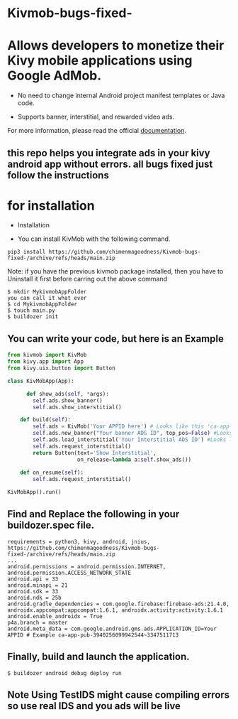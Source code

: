 # Kivmob-bugs-fixed-
# Allows developers to monetize their Kivy mobile applications using Google AdMob.
  * No need to change internal Android project manifest templates or Java code.
  + Supports banner, interstitial, and rewarded video ads.

For more information, please read the official [documentation](http://kivmob.com/).
## this repo helps you integrate ads in your kivy android app without errors. all bugs fixed just follow the instructions

# for installation 

- Installation

* You can install KivMob with the following command.
```
pip3 install https://github.com/chimenmagoodness/Kivmob-bugs-fixed-/archive/refs/heads/main.zip

```
Note: if you have the previous kivmob package installed, then you have to Uninstall it first before carring out the above command

```
$ mkdir MykivmobAppFolder
you can call it what ever
$ cd MykivmobAppFolder
$ touch main.py
$ buildozer init
```
## You can write your code, but here is an Example
```py
from kivmob import KivMob
from kivy.app import App
from kivy.uix.button import Button

class KivMobApp(App):

      def show_ads(self, *args):
        self.ads.show_banner()
        self.ads.show_interstitial()

    def build(self):
        self.ads = KivMob('Your APPID here') # Looks like this 'ca-app-pub-4268254501946298~4518311108'
        self.ads.new_banner("Your banner ADS ID", top_pos=False) #Looks like this ca-app-pub-4268254501646298/4026871184 you can set the top_pos to True or False
        self.ads.load_interstitial('Your Interstitial ADS ID') #Looks like this ca-app-pub-4268254501946298/8517487982
        self.ads.request_interstitial()
        return Button(text='Show Interstitial',
                      on_release=lambda a:self.show_ads())
                      
    def on_resume(self):
        self.ads.request_interstitial()

KivMobApp().run()
```

## Find and Replace the following in your buildozer.spec file.

```
requirements = python3, kivy, android, jnius, https://github.com/chimenmagoodness/Kivmob-bugs-fixed-/archive/refs/heads/main.zip
...
android.permissions = android.permission.INTERNET, android.permission.ACCESS_NETWORK_STATE
android.api = 33
android.minapi = 21
android.sdk = 33
android.ndk = 25b
android.gradle_dependencies = com.google.firebase:firebase-ads:21.4.0, androidx.appcompat:appcompat:1.6.1, androidx.activity:activity:1.6.1
android.enable_androidx = True
p4a.branch = master
android.meta_data = com.google.android.gms.ads.APPLICATION_ID=Your APPID # Example ca-app-pub-3940256099942544~3347511713
```

## Finally, build and launch the application. 

```
$ buildozer android debug deploy run
```

## Note Using TestIDS might cause compiling errors so use real IDS and you ads will be live











